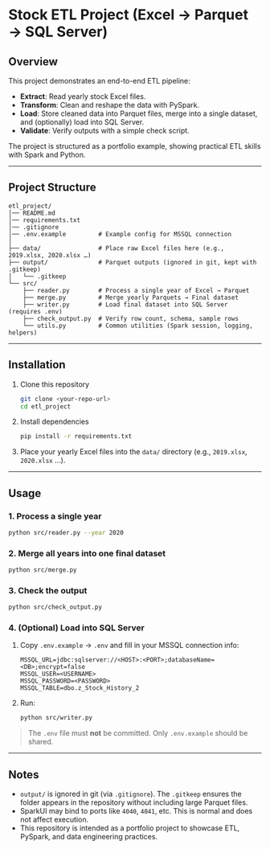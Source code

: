 # Stock ETL Project (Excel → Parquet → SQL Server)

## Overview
This project demonstrates an end-to-end ETL pipeline:
- **Extract**: Read yearly stock Excel files.
- **Transform**: Clean and reshape the data with PySpark.
- **Load**: Store cleaned data into Parquet files, merge into a single dataset, and (optionally) load into SQL Server.
- **Validate**: Verify outputs with a simple check script.

The project is structured as a portfolio example, showing practical ETL skills with Spark and Python.

---

## Project Structure
```
etl_project/
│── README.md
│── requirements.txt
│── .gitignore
│── .env.example         # Example config for MSSQL connection
│
├── data/                # Place raw Excel files here (e.g., 2019.xlsx, 2020.xlsx …)
├── output/              # Parquet outputs (ignored in git, kept with .gitkeep)
│   └── .gitkeep
└── src/
    ├── reader.py        # Process a single year of Excel → Parquet
    ├── merge.py         # Merge yearly Parquets → Final dataset
    ├── writer.py        # Load final dataset into SQL Server (requires .env)
    ├── check_output.py  # Verify row count, schema, sample rows
    └── utils.py         # Common utilities (Spark session, logging, helpers)
```

---

## Installation
1. Clone this repository
   ```bash
   git clone <your-repo-url>
   cd etl_project
   ```

2. Install dependencies
   ```bash
   pip install -r requirements.txt
   ```

3. Place your yearly Excel files into the `data/` directory (e.g., `2019.xlsx`, `2020.xlsx` …).

---

## Usage

### 1. Process a single year
```bash
python src/reader.py --year 2020
```

### 2. Merge all years into one final dataset
```bash
python src/merge.py
```

### 3. Check the output
```bash
python src/check_output.py
```

### 4. (Optional) Load into SQL Server
1. Copy `.env.example` → `.env` and fill in your MSSQL connection info:
   ```
   MSSQL_URL=jdbc:sqlserver://<HOST>:<PORT>;databaseName=<DB>;encrypt=false
   MSSQL_USER=<USERNAME>
   MSSQL_PASSWORD=<PASSWORD>
   MSSQL_TABLE=dbo.z_Stock_History_2
   ```

2. Run:
   ```bash
   python src/writer.py
   ```

> The `.env` file must **not** be committed. Only `.env.example` should be shared.

---

## Notes
- `output/` is ignored in git (via `.gitignore`). The `.gitkeep` ensures the folder appears in the repository without including large Parquet files.
- SparkUI may bind to ports like `4040`, `4041`, etc. This is normal and does not affect execution.
- This repository is intended as a portfolio project to showcase ETL, PySpark, and data engineering practices.
